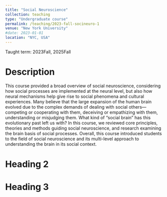 ```yaml
---
title: "Social Neuroscience"
collection: teaching
type: "Undergraduate course"
permalink: /teaching/2023-fall-socineuro-1
venue: "New York University"
#date: 2023-01-01
location: "NYC, USA"
---
```


Taught term: 2023Fall, 2025Fall

Description
======
This course provided a broad overview of social neuroscience, considering how social processes are implemented at the neural level, but also how neural mechanisms help give rise to social phenomena and cultural experiences. Many believe that the large expansion of the human brain evolved due to the complex demands of dealing with social others—competing or cooperating with them, deceiving or empathizing with them, understanding or misjudging them. What kind of “social brain” has this evolutionary past left us with? In this course, we reviewed core principles, theories and methods guiding social neuroscience, and research examining the brain basis of social processes. Overall, this course introduced students to the field of social neuroscience and its multi-level approach to understanding the brain in its social context.

Heading 2
======

Heading 3
======
